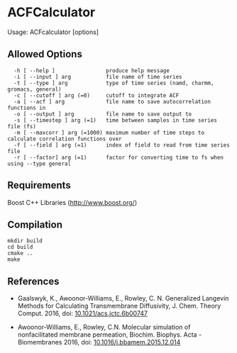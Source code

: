 # ACFCalculator
Usage: ACFcalculator [options]
## Allowed Options
```
  -h [ --help ]                produce help message
  -i [ --input ] arg           file name of time series
  -t [ --type ] arg            type of time series (namd, charmm, gromacs, general)
  -c [ --cutoff ] arg (=0)     cutoff to integrate ACF
  -a [ --acf ] arg             file name to save autocorrelation functions in
  -o [ --output ] arg          file name to save output to
  -s [ --timestep ] arg (=1)   time between samples in time series file (fs)
  -m [ --maxcorr ] arg (=1000) maximum number of time steps to calculate correlation functions over
  -f [ --field ] arg (=1)      index of field to read from time series file
  -r [ --factor] arg (=1)      factor for converting time to fs when using --type general
```

## Requirements

Boost C++ Libraries (http://www.boost.org/)

## Compilation
```
mkdir build
cd build
cmake ..
make
```

## References
* Gaalswyk, K., Awoonor-Williams, E., Rowley, C. N. Generalized Langevin Methods for Calculating Transmembrane Diffusivity, J. Chem. Theory Comput. 2016, doi: [10.1021/acs.jctc.6b00747](http://pubs.acs.org/doi/abs/10.1021/acs.jctc.6b00747)

* Awoonor-Williams, E., Rowley, C.N. Molecular simulation of nonfacilitated membrane permeation, Biochim. Biophys. Acta - Biomembranes 2016, doi: [10.1016/j.bbamem.2015.12.014](https://www.sciencedirect.com/science/article/pii/S0005273615004125)
